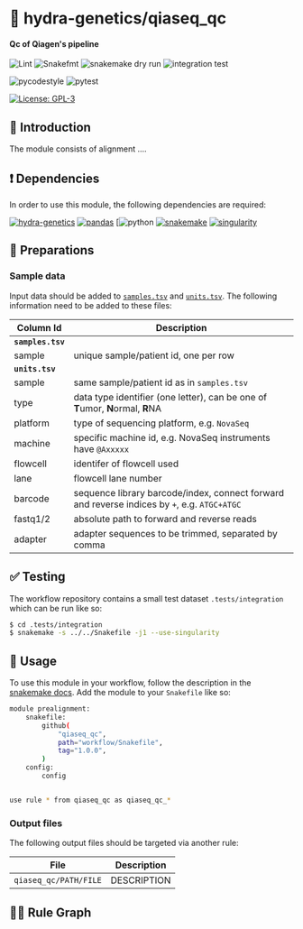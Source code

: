 # :snake: hydra-genetics/qiaseq_qc

#### Qc of Qiagen's pipeline

![Lint](https://github.com/hydra-genetics/qiaseq_qc/actions/workflows/lint.yaml/badge.svg?branch=develop)
![Snakefmt](https://github.com/hydra-genetics/qiaseq_qc/actions/workflows/snakefmt.yaml/badge.svg?branch=develop)
![snakemake dry run](https://github.com/hydra-genetics/qiaseq_qc/actions/workflows/snakemake-dry-run.yaml/badge.svg?branch=develop)
![integration test](https://github.com/hydra-genetics/qiaseq_qc/actions/workflows/integration1.yaml/badge.svg?branch=develop)

![pycodestyle](https://github.com/hydra-genetics/qiaseq_qc/actions/workflows/pycodestyl.yaml/badge.svg?branch=develop)
![pytest](https://github.com/hydra-genetics/qiaseq_qc/actions/workflows/pytest.yaml/badge.svg?branch=develop)

[![License: GPL-3](https://img.shields.io/badge/License-GPL3-yellow.svg)](https://opensource.org/licenses/gpl-3.0.html)

## :speech_balloon: Introduction

The module consists of alignment  ....

## :heavy_exclamation_mark: Dependencies

In order to use this module, the following dependencies are required:

[![hydra-genetics](https://img.shields.io/badge/hydragenetics-v0.9.1-blue)](https://github.com/hydra-genetics/)
[![pandas](https://img.shields.io/badge/pandas-1.3.1-blue)](https://pandas.pydata.org/)
[![python](https://img.shields.io/badge/python-3.8-blue)
[![snakemake](https://img.shields.io/badge/snakemake-6.8.0-blue)](https://snakemake.readthedocs.io/en/stable/)
[![singularity](https://img.shields.io/badge/singularity-3.0.0-blue)](https://sylabs.io/docs/)

## :school_satchel: Preparations

### Sample data

Input data should be added to [`samples.tsv`](https://github.com/hydra-genetics/qiaseq_qc/blob/develop/config/samples.tsv)
and [`units.tsv`](https://github.com/hydra-genetics/qiaseq_qc/blob/develop/config/units.tsv).
The following information need to be added to these files:

| Column Id | Description |
| --- | --- |
| **`samples.tsv`** |
| sample | unique sample/patient id, one per row |
| **`units.tsv`** |
| sample | same sample/patient id as in `samples.tsv` |
| type | data type identifier (one letter), can be one of **T**umor, **N**ormal, **R**NA |
| platform | type of sequencing platform, e.g. `NovaSeq` |
| machine | specific machine id, e.g. NovaSeq instruments have `@Axxxxx` |
| flowcell | identifer of flowcell used |
| lane | flowcell lane number |
| barcode | sequence library barcode/index, connect forward and reverse indices by `+`, e.g. `ATGC+ATGC` |
| fastq1/2 | absolute path to forward and reverse reads |
| adapter | adapter sequences to be trimmed, separated by comma |

## :white_check_mark: Testing

The workflow repository contains a small test dataset `.tests/integration` which can be run like so:

```bash
$ cd .tests/integration
$ snakemake -s ../../Snakefile -j1 --use-singularity
```

## :rocket: Usage

To use this module in your workflow, follow the description in the
[snakemake docs](https://snakemake.readthedocs.io/en/stable/snakefiles/modularization.html#modules).
Add the module to your `Snakefile` like so:

```bash
module prealignment:
    snakefile:
        github(
            "qiaseq_qc",
            path="workflow/Snakefile",
            tag="1.0.0",
        )
    config:
        config


use rule * from qiaseq_qc as qiaseq_qc_*
```

### Output files

The following output files should be targeted via another rule:

| File | Description |
|---|---|
| `qiaseq_qc/PATH/FILE` | DESCRIPTION |

## :judge: Rule Graph
